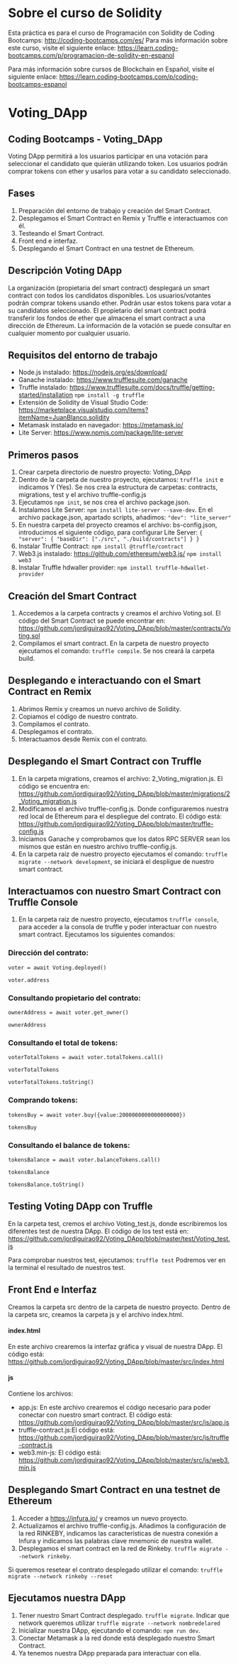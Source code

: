 # Sobre el curso de Solidity
Esta práctica es para el curso de Programación con Solidity de Coding Bootcamps: http://coding-bootcamps.com/es/ 
Para más información sobre este curso, visite el siguiente enlace: https://learn.coding-bootcamps.com/p/programacion-de-solidity-en-espanol 

Para más información sobre cursos de Blockchain en Español, visite el siguiente enlace: https://learn.coding-bootcamps.com/p/coding-bootcamps-espanol 


# Voting_DApp
 ## Coding Bootcamps - Voting_DApp

Voting DApp permitirá a los usuarios participar en una votación para seleccionar el candidato que quierán utilizando token.
Los usuarios podrán comprar tokens con ether y usarlos para votar a su candidato seleccionado.

## Fases

1. Preparación del entorno de trabajo y creación del Smart Contract. 
2. Desplegamos el Smart Contract en Remix y Truffle e interactuamos con él.
3. Testeando el Smart Contract.
4. Front end e interfaz. 
5. Desplegando el Smart Contract en una testnet de Ethereum. 


## Descripción Voting DApp

La organización (propietaria del smart contract) desplegará un smart contract con todos los candidatos disponibles.
Los usuarios/votantes podrán comprar tokens usando ether. Podrán usar estos tokens para votar a su candidatos seleccionado.
El propietario del smart contract podrá transferir los fondos de ether que almacena el smart contract a una dirección de Ethereum. 
La información de la votación se puede consultar en cualquier momento por cualquier usuario.


## Requisitos del entorno de trabajo

- Node.js instalado: https://nodejs.org/es/download/
- Ganache instalado: https://www.trufflesuite.com/ganache 
- Truffle instalado: https://www.trufflesuite.com/docs/truffle/getting-started/installation `npm install -g truffle`
- Extensión de Solidity de Visual Studio Code: https://marketplace.visualstudio.com/items?itemName=JuanBlanco.solidity 
- Metamask instalado en navegador: https://metamask.io/ 
- Lite Server: https://www.npmjs.com/package/lite-server


## Primeros pasos

1. Crear carpeta directorio de nuestro proyecto: Voting_DApp
2. Dentro de la carpeta de nuestro proyecto, ejecutamos: `truffle init` e indicamos Y (Yes). Se nos crea la estructura de carpetas: contracts, migrations, test y el archivo truffle-config.js
3. Ejecutamos `npm init`, se nos crea el archivo package.json. 
4. Instalamos Lite Server: `npm install lite-server --save-dev`. En el archivo package.json, apartado scripts, añadimos: `"dev": "lite_server"`
5. En nuestra carpeta del proyecto creamos el archivo: bs-config.json, introducimos el siguiente código, para configurar Lite Server:
`{
    "server": {
      "baseDir": ["./src", "./build/contracts"]
    }
  }`
6. Instalar Truffle Contract: `npm install @truffle/contract`
7. Web3.js instalado: https://github.com/ethereum/web3.js/ `npm install web3`
8. Instalar Truffle hdwaller provider: `npm install truffle-hdwallet-provider`


## Creación del Smart Contract

1. Accedemos a la carpeta contracts y creamos el archivo Voting.sol. El código del Smart Contract se puede encontrar en: https://github.com/jordiguirao92/Voting_DApp/blob/master/contracts/Voting.sol
2. Compilamos el smart contract. En la carpeta de nuestro proyecto ejecutamos el comando: `truffle compile`. Se nos creará la carpeta build.


## Desplegando e interactuando con el Smart Contract en Remix

1. Abrimos Remix y creamos un nuevo archivo de Solidity. 
2. Copiamos el código de nuestro contrato. 
3. Compilamos el contrato. 
4. Desplegamos el contrato. 
5. Interactuamos desde Remix con el contrato.


## Desplegando el Smart Contract con Truffle 

1. En la carpeta migrations, creamos el archivo: 2_Voting_migration.js. El código se encuentra en: https://github.com/jordiguirao92/Voting_DApp/blob/master/migrations/2_Voting_migration.js
2. Modificamos el archivo truffle-config.js. Donde configuraremos nuestra red local de Ethereum para el despliegue del contrato. El código está: https://github.com/jordiguirao92/Voting_DApp/blob/master/truffle-config.js 
3. Iniciamos Ganache y comprobamos que los datos RPC SERVER sean los mismos que están en nuestro archivo truffle-config.js.
4. En la carpeta raiz de nuestro proyecto ejecutamos el comando: `truffle migrate --network development`, se iniciará el despligue de nuestro smart contract. 


## Interactuamos con nuestro Smart Contract con Truffle Console

1. En la carpeta raiz de nuestro proyecto, ejecutamos `truffle console`, para acceder a la consola de truffle y poder interactuar con nuestro smart contract. Ejecutamos los siguientes comandos: 

### Dirección del contrato:

`voter = await Voting.deployed()`

`voter.address`

### Consultando propietario del contrato:

`ownerAddress = await voter.get_owner()`

`ownerAddress`

### Consultando el total de tokens:

`voterTotalTokens = await voter.totalTokens.call()`

`voterTotalTokens`

`voterTotalTokens.toString()`

### Comprando tokens:

`tokensBuy = await voter.buy({value:2000000000000000000})`

`tokensBuy`

### Consultando el balance de tokens:
`tokensBalance = await voter.balanceTokens.call()`

`tokensBalance`

`tokensBalance.toString()`



## Testing Voting DApp con Truffle

En la carpeta test, cremos el archivo Voting_test.js, donde escribiremos los diferentes test de nuestra DApp.
El código de los test está en: https://github.com/jordiguirao92/Voting_DApp/blob/master/test/Voting_test.js

Para comprobar nuestros test, ejecutamos: `truffle test`
Podremos ver en la terminal el resultado de nuestros test. 



## Front End e Interfaz

Creamos la carpeta src dentro de la carpeta de nuestro proyecto. Dentro de la carpeta src, creamos la carpeta js y el archivo index.html.

#### index.html  

En este archivo crearemos la interfaz gráfica y visual de nuestra DApp. 
El código está: https://github.com/jordiguirao92/Voting_DApp/blob/master/src/index.html 


#### js

Contiene los archivos: 

- app.js: En este archivo crearemos el código necesario para poder conectar con nuestro smart contract. El código está: https://github.com/jordiguirao92/Voting_DApp/blob/master/src/js/app.js 
- truffle-contract.js:El código está: https://github.com/jordiguirao92/Voting_DApp/blob/master/src/js/truffle-contract.js 
- web3.min-js: El código está: https://github.com/jordiguirao92/Voting_DApp/blob/master/src/js/web3.min.js 



## Desplegando Smart Contract en una testnet de Ethereum

1. Acceder a https://infura.io/ y creamos un nuevo proyecto. 
2. Actualizamos el archivo truffle-config.js. Añadimos la configuración de la red RINKEBY, indicamos las características de nuestra conexión a Infura y indicamos las palabras clave mnemonic de nuestra wallet. 
3. Desplegamos el smart contract en la red de Rinkeby. `truffle migrate --network rinkeby`.

Si queremos resetear el contrato desplegado utilizar el comando: `truffle migrate --network rinkeby --reset`



## Ejecutamos nuestra DApp

1. Tener nuestro Smart Contract desplegado. `truffle migrate`. Indicar que network queremos utilizar `truffle migrate --network nombredelared`
2. Inicializar nuestra DApp, ejecutando el comando: `npm run dev`.
3. Conectar Metamask a la red donde está desplegado nuestro Smart Contract. 
4. Ya tenemos nuestra DApp preparada para interactuar con ella. 
